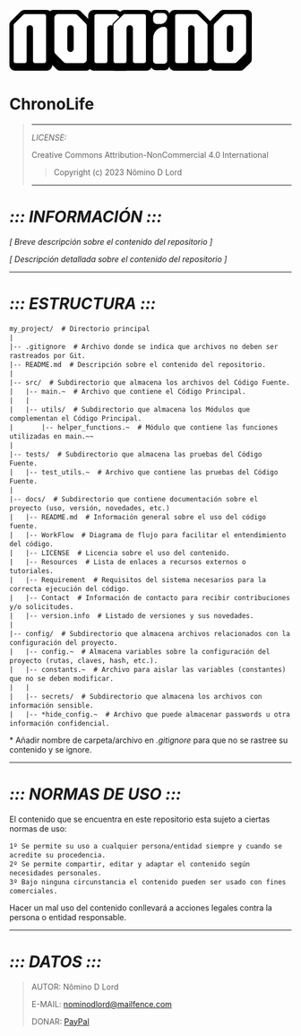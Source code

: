 ![Logo](https://raw.githubusercontent.com/NominoDLord/NominoDLord/c7bd1774a2224e06bc6472094af0113f213a9fb9/img/Logo.svg)

# ChronoLife
> ---
> *LICENSE:*
>
> Creative Commons Attribution-NonCommercial 4.0 International
> > Copyright (c) 2023 Nômino D Lord
>
> ---

# ***::: INFORMACIÓN :::***

*[ Breve descripción sobre el contenido del repositorio ]*

*[ Descripción detallada sobre el contenido del repositorio ]*

---

# ***::: ESTRUCTURA :::***
```WorkFlow
my_project/  # Directorio principal
|
|-- .gitignore  # Archivo donde se indica que archivos no deben ser rastreados por Git.
|-- README.md  # Descripción sobre el contenido del repositorio.
|
|-- src/  # Subdirectorio que almacena los archivos del Código Fuente.
|   |-- main.~  # Archivo que contiene el Código Principal.
|   |
|   |-- utils/  # Subdirectorio que almacena los Módulos que complementan el Código Principal.
|       |-- helper_functions.~  # Módulo que contiene las funciones utilizadas en main.~~
|
|-- tests/  # Subdirectorio que almacena las pruebas del Código Fuente.
|   |-- test_utils.~  # Archivo que contiene las pruebas del Código Fuente.
|
|-- docs/  # Subdirectorio que contiene documentación sobre el proyecto (uso, versión, novedades, etc.)
|   |-- README.md  # Información general sobre el uso del código fuente.
|   |-- WorkFlow  # Diagrama de flujo para facilitar el entendimiento del código.
|   |-- LICENSE  # Licencia sobre el uso del contenido.
|   |-- Resources  # Lista de enlaces a recursos externos o tutoriales.
|   |-- Requirement  # Requisitos del sistema necesarios para la correcta ejecución del código.
|   |-- Contact  # Información de contacto para recibir contribuciones y/o solicitudes.
|   |-- version.info  # Listado de versiones y sus novedades. 
|
|-- config/  # Subdirectorio que almacena archivos relacionados con la configuración del proyecto.
|   |-- config.~  # Almacena variables sobre la configuración del proyecto (rutas, claves, hash, etc.).
|   |-- constants.~  # Archivo para aislar las variables (constantes) que no se deben modificar.
|   |
|   |-- secrets/  # Subdirectorio que almacena los archivos con información sensible.
|   |-- *hide_config.~  # Archivo que puede almacenar passwords u otra información confidencial.
```
 \* Añadir nombre de carpeta/archivo en *.gitignore* para que no se rastree su contenido y se ignore.

---

# ***::: NORMAS DE USO :::***

El contenido que se encuentra en este repositorio esta sujeto a ciertas normas de uso:

```License
1º Se permite su uso a cualquier persona/entidad siempre y cuando se acredite su procedencia.
2º Se permite compartir, editar y adaptar el contenido según necesidades personales.
3º Bajo ninguna circunstancia el contenido pueden ser usado con fines comerciales.
```

Hacer un mal uso del contenido conllevará a acciones legales contra la persona o entidad responsable.

---

# ***::: DATOS :::***

> AUTOR: Nômino D Lord
>
> E-MAIL: nominodlord@mailfence.com
>
> DONAR: [PayPal](https://www.paypal.com/donate/?hosted_button_id=V7JFQBUUK5ZYA)
